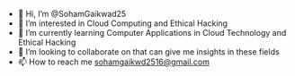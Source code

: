 - 👋 Hi, I’m @SohamGaikwad25
- 👀 I’m interested in Cloud Computing and Ethical Hacking
- 🌱 I’m currently learning Computer Applications in Cloud Technology and Ethical Hacking
- 💞️ I’m looking to collaborate on that can give me insights in these fields
- 📫 How to reach me sohamgaikwd2516@gmail.com

<!---
SohamGaikwad25/SohamGaikwad25 is a ✨ special ✨ repository because its `README.md` (this file) appears on your GitHub profile.
You can click the Preview link to take a look at your changes.
--->

